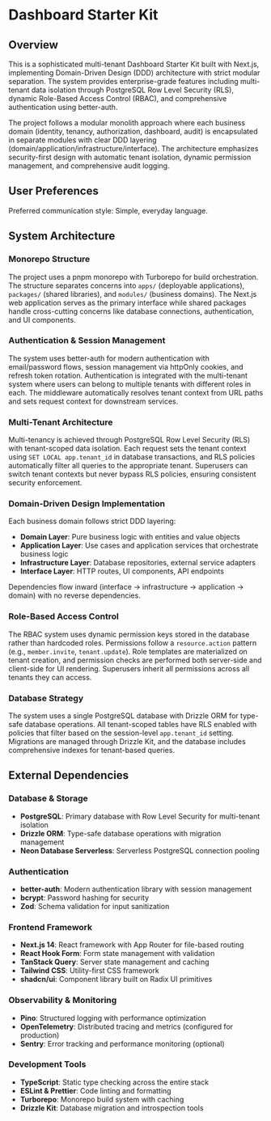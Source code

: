 # Dashboard Starter Kit

## Overview

This is a sophisticated multi-tenant Dashboard Starter Kit built with Next.js, implementing Domain-Driven Design (DDD) architecture with strict modular separation. The system provides enterprise-grade features including multi-tenant data isolation through PostgreSQL Row Level Security (RLS), dynamic Role-Based Access Control (RBAC), and comprehensive authentication using better-auth. 

The project follows a modular monolith approach where each business domain (identity, tenancy, authorization, dashboard, audit) is encapsulated in separate modules with clear DDD layering (domain/application/infrastructure/interface). The architecture emphasizes security-first design with automatic tenant isolation, dynamic permission management, and comprehensive audit logging.

## User Preferences

Preferred communication style: Simple, everyday language.

## System Architecture

### Monorepo Structure
The project uses a pnpm monorepo with Turborepo for build orchestration. The structure separates concerns into `apps/` (deployable applications), `packages/` (shared libraries), and `modules/` (business domains). The Next.js web application serves as the primary interface while shared packages handle cross-cutting concerns like database connections, authentication, and UI components.

### Authentication & Session Management
The system uses better-auth for modern authentication with email/password flows, session management via httpOnly cookies, and refresh token rotation. Authentication is integrated with the multi-tenant system where users can belong to multiple tenants with different roles in each. The middleware automatically resolves tenant context from URL paths and sets request context for downstream services.

### Multi-Tenant Architecture
Multi-tenancy is achieved through PostgreSQL Row Level Security (RLS) with tenant-scoped data isolation. Each request sets the tenant context using `SET LOCAL app.tenant_id` in database transactions, and RLS policies automatically filter all queries to the appropriate tenant. Superusers can switch tenant contexts but never bypass RLS policies, ensuring consistent security enforcement.

### Domain-Driven Design Implementation
Each business domain follows strict DDD layering:
- **Domain Layer**: Pure business logic with entities and value objects
- **Application Layer**: Use cases and application services that orchestrate business logic
- **Infrastructure Layer**: Database repositories, external service adapters
- **Interface Layer**: HTTP routes, UI components, API endpoints

Dependencies flow inward (interface → infrastructure → application → domain) with no reverse dependencies.

### Role-Based Access Control
The RBAC system uses dynamic permission keys stored in the database rather than hardcoded roles. Permissions follow a `resource.action` pattern (e.g., `member.invite`, `tenant.update`). Role templates are materialized on tenant creation, and permission checks are performed both server-side and client-side for UI rendering. Superusers inherit all permissions across all tenants they can access.

### Database Strategy
The system uses a single PostgreSQL database with Drizzle ORM for type-safe database operations. All tenant-scoped tables have RLS enabled with policies that filter based on the session-level `app.tenant_id` setting. Migrations are managed through Drizzle Kit, and the database includes comprehensive indexes for tenant-based queries.

## External Dependencies

### Database & Storage
- **PostgreSQL**: Primary database with Row Level Security for multi-tenant isolation
- **Drizzle ORM**: Type-safe database operations with migration management
- **Neon Database Serverless**: Serverless PostgreSQL connection pooling

### Authentication
- **better-auth**: Modern authentication library with session management
- **bcrypt**: Password hashing for security
- **Zod**: Schema validation for input sanitization

### Frontend Framework
- **Next.js 14**: React framework with App Router for file-based routing
- **React Hook Form**: Form state management with validation
- **TanStack Query**: Server state management and caching
- **Tailwind CSS**: Utility-first CSS framework
- **shadcn/ui**: Component library built on Radix UI primitives

### Observability & Monitoring
- **Pino**: Structured logging with performance optimization
- **OpenTelemetry**: Distributed tracing and metrics (configured for production)
- **Sentry**: Error tracking and performance monitoring (optional)

### Development Tools
- **TypeScript**: Static type checking across the entire stack
- **ESLint & Prettier**: Code linting and formatting
- **Turborepo**: Monorepo build system with caching
- **Drizzle Kit**: Database migration and introspection tools